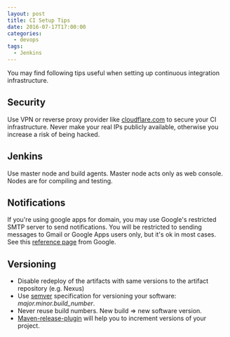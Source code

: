 ```yaml
---
layout: post
title: CI Setup Tips
date: 2016-07-17T17:00:00
categories:
  - devops
tags:
  - Jenkins
---
```

You may find following tips useful when setting up continuous integration infrastructure.

## Security

Use VPN or reverse proxy provider like [cloudflare.com](https://www.cloudflare.com/) to secure your CI infrastructure.
Never make your real IPs publicly available, otherwise you increase a risk of being hacked.

## Jenkins

Use master node and build agents. Master node acts only as web console. Nodes are for compiling and testing.

## Notifications

If you're using google apps for domain, you may use Google's restricted SMTP server to send notifications. You will be restricted to sending messages to Gmail or Google Apps users only, but it's ok in most cases. See this [reference page](https://support.google.com/a/answer/176600?hl=en) from Google.

## Versioning

- Disable redeploy of the artifacts with same versions to the artifact repository (e.g. Nexus)
- Use [semver](http://semver.org/) specification for versioning your software: _major.minor.build_number_.  
- Never reuse build numbers. New build => new software version.
- [Maven-release-plugin](https://maven.apache.org/maven-release/maven-release-plugin) will help you to increment versions of your project.
